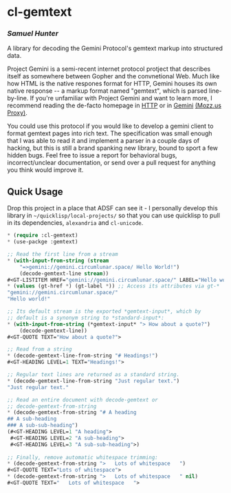 # cl-gemtext
### _Samuel Hunter_

A library for decoding the Gemini Protocol's gemtext markup into
structured data.

Project Gemini is a semi-recent internet protocol protject that
describes itself as somewhere between Gopher and the convnetional
Web. Much like how HTML is the native respones format for HTTP, Gemini
houses its own native response -- a markup format named "gemtext",
which is parsed line-by-line. If you're unfamiliar with Project Gemini
and want to learn more, I recommend reading the de-facto homepage in
[HTTP](https://gemini.circumlunar.space/) or in
[Gemini](gemini://gemini.circumlunar.space/) [(Mozz.us
Proxy)](https://portal.mozz.us/gemini/gemini.circumlunar.space/).

You could use this protocol if you would like to develop a gemini
client to format gemtext pages into rich text. The specification was
small enough that I was able to read it and implement a parser in a
couple days of hacking, but this is still a brand spanking new
library, bound to sport a few hidden bugs. Feel free to issue a report
for behavioral bugs, incorrect/unclear documentation, or send over a
pull request for anything you think would improve it.

## Quick Usage

Drop this project in a place that ADSF can see it - I personally
develop this library in `~/quicklisp/local-projects/` so that you can
use quicklisp to pull in its dependencies, `alexandria` and `cl-unicode`.

```lisp
* (require :cl-gemtext)
* (use-packge :gemtext)

;; Read the first line from a stream
* (with-input-from-string (stream
    "=>gemini://gemini.circumlunar.space/ Hello World!")
    (decode-gemtext-line stream))
#<GT-LISTITEM HREF="gemini://gemini.circumlunar.space/" LABEL="Hello world!">
* (values (gt-href *) (gt-label *)) ;; Access its attributes via gt-*
"gemini://gemini.circumlunar.space/"
"Hello world!"

;; Its default stream is the exported *gemtext-input*, which by
;; default is a synonym string to *standard-input*:
* (with-input-from-string (*gemtext-input* "> How about a quote?")
    (decode-gemtext-line))
#<GT-QUOTE TEXT="How about a quote?">

;; Read from a string
* (decode-gemtext-line-from-string "# Headings!")
#<GT-HEADING LEVEL=1 TEXT="Headings!">

;; Regular text lines are returned as a standard string.
* (decode-gemtext-line-from-string "Just regular text.")
"Just regular text."

;; Read an entire document with decode-gemtext or
;; decode-gemtext-from-string
* (decode-gemtext-from-string "# A heading
## A sub-heading
### A sub-sub-heading")
(#<GT-HEADING LEVEL=1 "A heading">
 #<GT-HEADING LEVEL=2 "A sub-heading">
 #<GT-HEADING LEVEL=3 "A sub-sub-heading">)
 
;; Finally, remove automatic whitespace trimming:
* (decode-gemtext-from-string ">   Lots of whitespace   ")
#<GT-QUOTE TEXT="Lots of whitespace">
* (decode-gemtext-from-string ">   Lots of whitespace   " nil)
#<GT-QUOTE TEXT="   Lots of whitespace   ">
```
